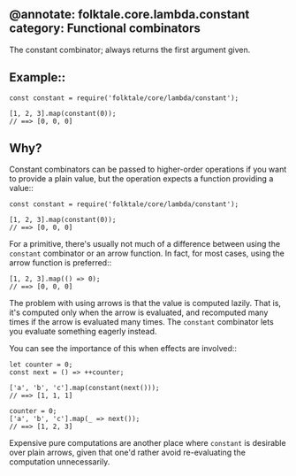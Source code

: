 @annotate: folktale.core.lambda.constant
category: Functional combinators
---
The constant combinator; always returns the first argument given.


## Example::

    const constant = require('folktale/core/lambda/constant');

    [1, 2, 3].map(constant(0));
    // ==> [0, 0, 0]


## Why?

Constant combinators can be passed to higher-order operations if you
want to provide a plain value, but the operation expects a function
providing a value::

    const constant = require('folktale/core/lambda/constant');

    [1, 2, 3].map(constant(0));
    // ==> [0, 0, 0]

For a primitive, there's usually not much of a difference between
using the `constant` combinator or an arrow function. In fact, for
most cases, using the arrow function is preferred::

    [1, 2, 3].map(() => 0);
    // ==> [0, 0, 0]

The problem with using arrows is that the value is computed lazily.
That is, it's computed only when the arrow is evaluated, and recomputed
many times if the arrow is evaluated many times. The `constant` combinator
lets you evaluate something eagerly instead.

You can see the importance of this when effects are involved::

    let counter = 0;
    const next = () => ++counter;

    ['a', 'b', 'c'].map(constant(next()));
    // ==> [1, 1, 1]

    counter = 0;
    ['a', 'b', 'c'].map(_ => next());
    // ==> [1, 2, 3]

Expensive pure computations are another place where `constant` is desirable
over plain arrows, given that one'd rather avoid re-evaluating the
computation unnecessarily.
